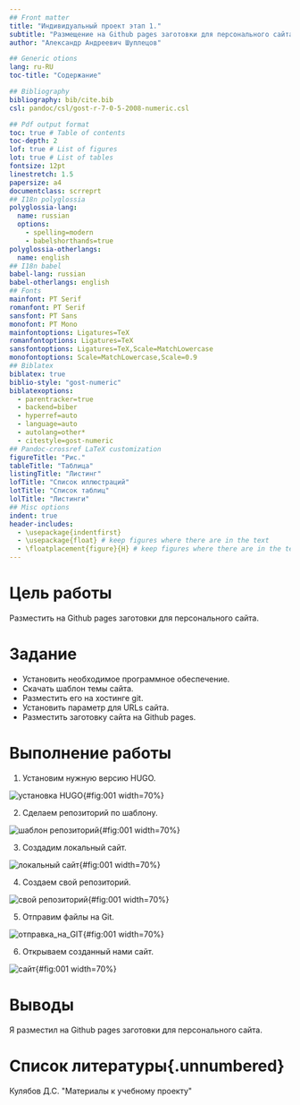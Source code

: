 ```yaml
---
## Front matter
title: "Индивидуальный проект этап 1."
subtitle: "Размещение на Github pages заготовки для персонального сайта."
author: "Александр Андреевич Шуплецов"

## Generic otions
lang: ru-RU
toc-title: "Содержание"

## Bibliography
bibliography: bib/cite.bib
csl: pandoc/csl/gost-r-7-0-5-2008-numeric.csl

## Pdf output format
toc: true # Table of contents
toc-depth: 2
lof: true # List of figures
lot: true # List of tables
fontsize: 12pt
linestretch: 1.5
papersize: a4
documentclass: scrreprt
## I18n polyglossia
polyglossia-lang:
  name: russian
  options:
	- spelling=modern
	- babelshorthands=true
polyglossia-otherlangs:
  name: english
## I18n babel
babel-lang: russian
babel-otherlangs: english
## Fonts
mainfont: PT Serif
romanfont: PT Serif
sansfont: PT Sans
monofont: PT Mono
mainfontoptions: Ligatures=TeX
romanfontoptions: Ligatures=TeX
sansfontoptions: Ligatures=TeX,Scale=MatchLowercase
monofontoptions: Scale=MatchLowercase,Scale=0.9
## Biblatex
biblatex: true
biblio-style: "gost-numeric"
biblatexoptions:
  - parentracker=true
  - backend=biber
  - hyperref=auto
  - language=auto
  - autolang=other*
  - citestyle=gost-numeric
## Pandoc-crossref LaTeX customization
figureTitle: "Рис."
tableTitle: "Таблица"
listingTitle: "Листинг"
lofTitle: "Список иллюстраций"
lotTitle: "Список таблиц"
lolTitle: "Листинги"
## Misc options
indent: true
header-includes:
  - \usepackage{indentfirst}
  - \usepackage{float} # keep figures where there are in the text
  - \floatplacement{figure}{H} # keep figures where there are in the text
---
```


# Цель работы

Разместить на Github pages заготовки для персонального сайта.

# Задание


- Установить необходимое программное обеспечение.
- Скачать шаблон темы сайта.
- Разместить его на хостинге git.
- Установить параметр для URLs сайта.
- Разместить заготовку сайта на Github pages.

# Выполнение работы

1. Установим нужную версию HUGO.

![установка HUGO](image/установка_HUGO.jpg){#fig:001 width=70%}

2. Сделаем репозиторий по шаблону.

![шаблон репозиторий](image/шаблон_репозиторий.jpg){#fig:001 width=70%}

3. Создадим локальный сайт.

![локальный сайт](image/локальный_сайт.jpg){#fig:001 width=70%}

4. Создаем свой репозиторий.

![свой репозиторий](image/свой_репозиторий.jpg){#fig:001 width=70%}

5. Отправим файлы на Git.

![отправка_на_GIT](image/отправка_на_GIT.jpg){#fig:001 width=70%}

6. Открываем созданный нами сайт.

![сайт](image/сайт.jpg){#fig:001 width=70%}

# Выводы

Я разместил на Github pages заготовки для персонального сайта.

# Список литературы{.unnumbered}

Кулябов Д.С. "Материалы к учебному проекту"
